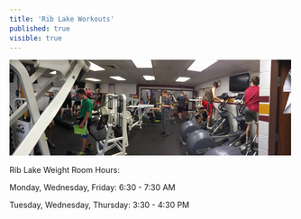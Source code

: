 ```yaml
---
title: 'Rib Lake Workouts'
published: true
visible: true
---
```


![](RL-weight-room1.png)

Rib Lake Weight Room Hours:

Monday, Wednesday, Friday: 6:30 - 7:30 AM

Tuesday, Wednesday, Thursday: 3:30 - 4:30 PM